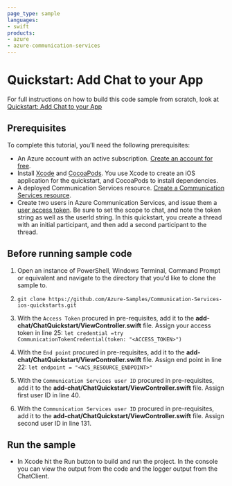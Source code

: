 ```yaml
---
page_type: sample
languages:
- swift
products:
- azure
- azure-communication-services
---
```


# Quickstart: Add Chat to your App

For full instructions on how to build this code sample from scratch, look at [Quickstart: Add Chat to your App](https://docs.microsoft.com/en-us/azure/communication-services/quickstarts/chat/get-started?pivots=programming-language-swift)

## Prerequisites

To complete this tutorial, you’ll need the following prerequisites:

- An Azure account with an active subscription. [Create an account for free](https://azure.microsoft.com/free/?WT.mc_id=A261C142F). 
- Install [Xcode](https://developer.apple.com/xcode/) and [CocoaPods](https://cocoapods.org/). You use Xcode to create an iOS application for the quickstart, and CocoaPods to install dependencies.
- A deployed Communication Services resource. [Create a Communication Services resource](https://docs.microsoft.com/en-us/azure/communication-services/quickstarts/create-communication-resource).
- Create two users in Azure Communication Services, and issue them a [user access token](https://docs.microsoft.com/azure/communication-services/quickstarts/access-tokens). Be sure to set the scope to chat, and note the token string as well as the userId string. In this quickstart, you create a thread with an initial participant, and then add a second participant to the thread.


## Before running sample code

1. Open an instance of PowerShell, Windows Terminal, Command Prompt or equivalent and navigate to the directory that you'd like to clone the sample to.
2. `git clone https://github.com/Azure-Samples/Communication-Services-ios-quickstarts.git`
3. With the `Access Token` procured in pre-requisites, add it to the **add-chat/ChatQuickstart/ViewController.swift** file. Assign your access token in line 25:
   ```let credential =try CommunicationTokenCredential(token: "<ACCESS_TOKEN>")```
4. With the `End point` procured in pre-requisites, add it to the **add-chat/ChatQuickstart/ViewController.swift** file. Assign end point in line 22:
   ```let endpoint = "<ACS_RESOURCE_ENDPOINT>"```
5. With the `Communication Services user ID` procured in pre-requisites, add it to the **add-chat/ChatQuickstart/ViewController.swift** file. Assign first user ID in line 40.
  
6. With the `Communication Services user ID` procured in pre-requisites, add it to the **add-chat/ChatQuickstart/ViewController.swift** file. Assign second user ID in line 131.

## Run the sample

- In Xcode hit the Run button to build and run the project. In the console you can view the output from the code and the logger output from the ChatClient.
